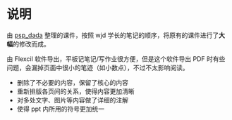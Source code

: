 # 说明

由 [psp_dada](https://github.com/pspdada) 整理的课件，按照 wjd 学长的笔记的顺序，将原有的课件进行了**大幅**的修改而成。

由 Flexcil 软件导出，平板记笔记/写作业很方便，但是这个软件导出 PDF 时有些问题，会漏掉页面中很小的笔迹（如小数点），不过不太影响阅读。

- 删除了不必要的内容，保留了核心的内容
- 重新排版各页间的关系，使得内容更加清晰
- 对多处文字、图片等内容做了详细的注解
- 使得 ppt 内所用的符号更加统一
